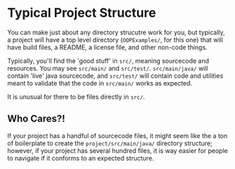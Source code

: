 # Typical Project Structure
You can make just about any directory strucutre work for you, but typically, a project will have a top level directory (`OOPExamples/`, for this one) that will have build files, a README, a license file, and other non-code things.

Typically, you'll find the 'good stuff' in `src/`, meaning sourcecode and resources.  You may see `src/main/` and `src/test/`.  `src/main/java/` will contain 'live' java sourcecode, and `src/test/` will contain code and utilities meant to validate that the code in `src/main/` works as expected.

It is unusual for there to be files directly in `src/`.

## Who Cares?!
If your project has a handful of sourcecode files, it might seem like the a ton of boilerplate to create the `project/src/main/java/` directory structure; however, if your project has several hundred files, it is way easier for people to navigate if it conforms to an expected structure.